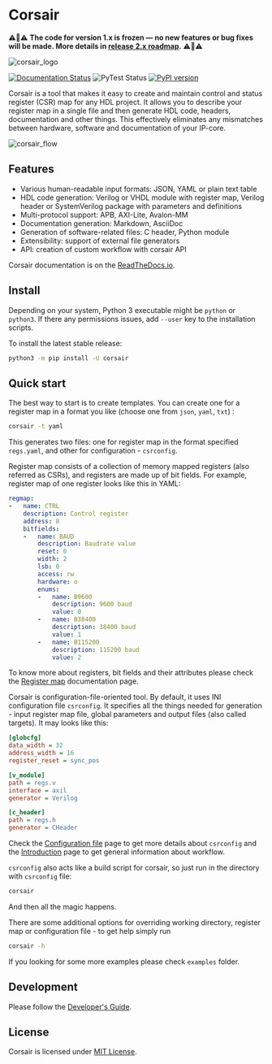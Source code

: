 # Corsair

⚠️🚨⚠️ **The code for version 1.x is frozen — no new features or bug fixes will be made. More details in [release 2.x roadmap](https://github.com/esynr3z/corsair/issues/95).** ⚠️🚨⚠️

![corsair_logo](docs/img/logo.png)

[![Documentation Status](https://readthedocs.org/projects/corsair/badge/?version=latest)](https://corsair.readthedocs.io/en/latest/?badge=latest)
![PyTest Status](https://github.com/esynr3z/corsair/workflows/pytest/badge.svg)
[![PyPI version](https://badge.fury.io/py/corsair.svg)](https://badge.fury.io/py/corsair)


Corsair is a tool that makes it easy to create and maintain control and status register (CSR) map for any HDL project. It allows you to describe your register map in a single file and then generate HDL code, headers, documentation and other things. This effectively eliminates any mismatches between hardware, software and documentation of your IP-core.

![corsair_flow](docs/img/corsair_flow.png)

## Features

- Various human-readable input formats: JSON, YAML or plain text table
- HDL code generation: Verilog or VHDL module with register map, Verilog header or SystemVerilog package with parameters and definitions
- Multi-protocol support: APB, AXI-Lite, Avalon-MM
- Documentation generation: Markdown, AsciiDoc
- Generation of software-related files: C header, Python module
- Extensibility: support of external file generators
- API: creation of custom workflow with corsair API

Corsair documentation is on the [ReadTheDocs.io](https://corsair.readthedocs.io).

## Install

Depending on your system, Python 3 executable might be `python` or `python3`.
If there any permissions issues, add `--user` key to the installation scripts.

To install the latest stable release:

```sh
python3 -m pip install -U corsair
```

## Quick start

The best way to start is to create templates. You can create one for a register map in a format you like (choose onе from `json`, `yaml`, `txt`) :

```sh
corsair -t yaml
```

This generates two files: one for register map in the format specified `regs.yaml`, and other for configuration - `csrconfig`.

Register map consists of a collection of memory mapped registers (also referred as CSRs), and registers are made up of bit fields. For example, register map of one register looks like this in YAML:

```yaml
regmap:
-   name: CTRL
    description: Control register
    address: 8
    bitfields:
    -   name: BAUD
        description: Baudrate value
        reset: 0
        width: 2
        lsb: 0
        access: rw
        hardware: o
        enums:
        -   name: B9600
            description: 9600 baud
            value: 0
        -   name: B38400
            description: 38400 baud
            value: 1
        -   name: B115200
            description: 115200 baud
            value: 2
```

To know more about registers, bit fields and their attributes please check the [Register map](https://corsair.readthedocs.io/en/latest/regmap.html) documentation page.

Corsair is configuration-file-oriented tool. By default, it uses INI configuration file `csrconfig`. It specifies all the things needed for generation - input register map file, global parameters and output files (also called targets). It may looks like this:

```ini
[globcfg]
data_width = 32
address_width = 16
register_reset = sync_pos

[v_module]
path = regs.v
interface = axil
generator = Verilog

[c_header]
path = regs.h
generator = CHeader
```

Check the [Configuration file](https://corsair.readthedocs.io/en/latest/config.html) page to get more details about `csrconfig` and the [Introduction](https://corsair.readthedocs.io/en/latest/introduction.html) page to get general information about workflow.

`csrconfig` also acts like a build script for corsair, so just run in the directory with `csrconfig` file:

```sh
corsair
```

And then all the magic happens.

There are some additional options for overriding working directory, register map or configuration file - to get help simply run

```sh
corsair -h
```

If you looking for some more examples please check `examples` folder.

## Development

Please follow the [Developer's Guide](https://corsair.readthedocs.io/en/latest/contributing.html).

## License

Corsair is licensed under [MIT License](LICENSE.txt).

